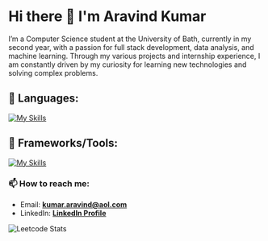 <!--
**araa1902/araa1902** is a ✨ _special_ ✨ repository because its `README.md` (this file) appears on your GitHub profile.

Here are some ideas to get you started:

- 🔭 I’m currently working on ...
- 🌱 I’m currently learning ...
- 👯 I’m looking to collaborate on ...
- 🤔 I’m looking for help with ...
- 💬 Ask me about ...
- 📫 How to reach me: ...
- 😄 Pronouns: ...
- ⚡ Fun fact: ...
-->
# Hi there 👋 I'm Aravind Kumar

I’m a Computer Science student at the University of Bath, currently in my second year, with a passion for full stack development, data analysis, and machine learning. Through my various projects and internship experience, I am constantly driven by my curiosity for learning new technologies and solving complex problems.

## 🔧 Languages: 
[![My Skills](https://skillicons.dev/icons?i=py,cs,cpp,java,sqlite,js,ts,haskell)](https://skillicons.dev)

## 🔧 Frameworks/Tools: 
[![My Skills](https://skillicons.dev/icons?i=vite,tailwind,supabase,postgres,nodejs,nextjs)](https://skillicons.dev)

### 📫 How to reach me:
- Email: **[kumar.aravind@aol.com](mailto:kumar.aravind@aol.com)**
- LinkedIn: **[LinkedIn Profile](https://www.linkedin.com/in/aravind-kumar-74720a212/)**

![Leetcode Stats](https://leetcard.jacoblin.cool/araa427)

